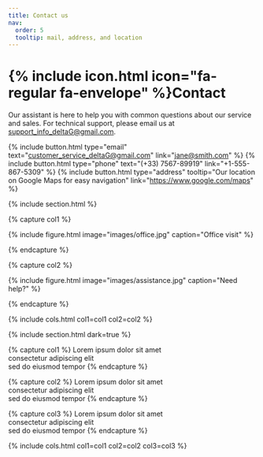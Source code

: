```yaml
---
title: Contact us
nav:
  order: 5
  tooltip: mail, address, and location
---
```


# {% include icon.html icon="fa-regular fa-envelope" %}Contact

Our assistant is here to help you with common questions about our service and sales. For technical support, please email us at support_info_deltaG@gmail.com.

{%
  include button.html
  type="email"
  text="customer_service_deltaG@gmail.com"
  link="jane@smith.com"
%}
{%
  include button.html
  type="phone"
  text="(+33) 7567-89919"
  link="+1-555-867-5309"
%}
{%
  include button.html
  type="address"
  tooltip="Our location on Google Maps for easy navigation"
  link="https://www.google.com/maps"
%}

{% include section.html %}

{% capture col1 %}

{%
  include figure.html
  image="images/office.jpg"
  caption="Office visit"
%}

{% endcapture %}

{% capture col2 %}

{%
  include figure.html
  image="images/assistance.jpg"
  caption="Need help?"
%}

{% endcapture %}

{% include cols.html col1=col1 col2=col2 %}

{% include section.html dark=true %}

{% capture col1 %}
Lorem ipsum dolor sit amet  
consectetur adipiscing elit  
sed do eiusmod tempor
{% endcapture %}

{% capture col2 %}
Lorem ipsum dolor sit amet  
consectetur adipiscing elit  
sed do eiusmod tempor
{% endcapture %}

{% capture col3 %}
Lorem ipsum dolor sit amet  
consectetur adipiscing elit  
sed do eiusmod tempor
{% endcapture %}

{% include cols.html col1=col1 col2=col2 col3=col3 %}
